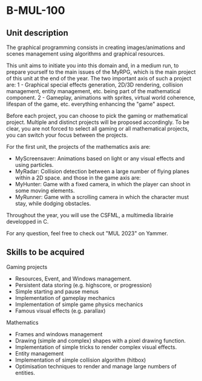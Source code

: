 # B-MUL-100

## Unit description

The graphical programming consists in creating images/animations and scenes management using algorithms and graphical resources.

This unit aims to initiate you into this domain and, in a medium run, to prepare yourself to the main issues of the MyRPG, which is the main project of this unit at the end of the year. 
The two important axis of such a project are:
1 - Graphical special effects generation, 2D/3D rendering, collision management, entity management, etc. being part of the mathematical component.
2 - Gameplay, animations with sprites, virtual world coherence, lifespan of the game, etc. everything enhancing the "game" aspect.

Before each project, you can choose to pick the gaming or mathematical project. Multiple and distinct projects will be proposed accordingly.
To be clear, you are not forced to select all gaming or all mathematical projects, you can switch your focus between the projects.

For the first unit, the projects of the mathematics axis are:
- MyScreensaver: Animations based on light or any visual effects and using particles.
- MyRadar: Collision detection between a large number of flying planes within a 2D space.
and those in the game axis are:
- MyHunter: Game with a fixed camera, in which the player can shoot in some moving elements.
- MyRunner: Game with a scrolling camera in which the character must stay, while dodging obstacles.

Throughout the year, you will use the CSFML, a multimedia librairie developped in C.

For any question, feel free to check out "MUL 2023" on Yammer.

## Skills to be acquired

Gaming projects
- Resources, Event, and Windows management.
- Persistent data storing (e.g. highscore, or progression)
- Simple starting and pause menus
- Implementation of gameplay mechanics
- Implementation of simple game physics mechanics
- Famous visual effects (e.g. parallax)

Mathematics
- Frames and windows management
- Drawing (simple and complex) shapes with a pixel drawing function.
- Implementation of simple tricks to render complex visual effects.
- Entity management
- Implementation of simple collision algorithm (hitbox)
- Optimisation techniques to render and manage large numbers of entities.